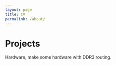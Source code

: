 ```yaml
---
layout: page
title: CV
permalink: /about/
---
```


Projects
=========
Hardware, make some hardware with DDR3 routing.


